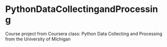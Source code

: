 # PythonDataCollectingandProcessing
Course project from Coursera class: Python Data Collecting and Processing from the University of Michigan
